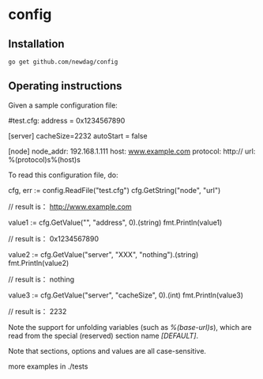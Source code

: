 config
======
## Installation

	go get github.com/newdag/config

## Operating instructions

Given a sample configuration file:

#test.cfg:
address = 0x1234567890

[server]
cacheSize=2232
autoStart = false

[node]
node_addr: 192.168.1.111
host: www.example.com
protocol: http://
url: %(protocol)s%(host)s

To read this configuration file, do:

cfg, err := config.ReadFile("test.cfg")
cfg.GetString("node", "url")

// result is：  http://www.example.com

value1 := cfg.GetValue("", "address", 0).(string)
fmt.Println(value1)

// result is： 0x1234567890

value2 := cfg.GetValue("server", "XXX", "nothing").(string)
fmt.Println(value2)

// result is： nothing

value3 := cfg.GetValue("server", "cacheSize", 0).(int)
fmt.Println(value3)

// result is： 2232


Note the support for unfolding variables (such as *%(base-url)s*), which are read
from the special (reserved) section name *[DEFAULT]*.

Note that sections, options and values are all case-sensitive.

more examples in ./tests

